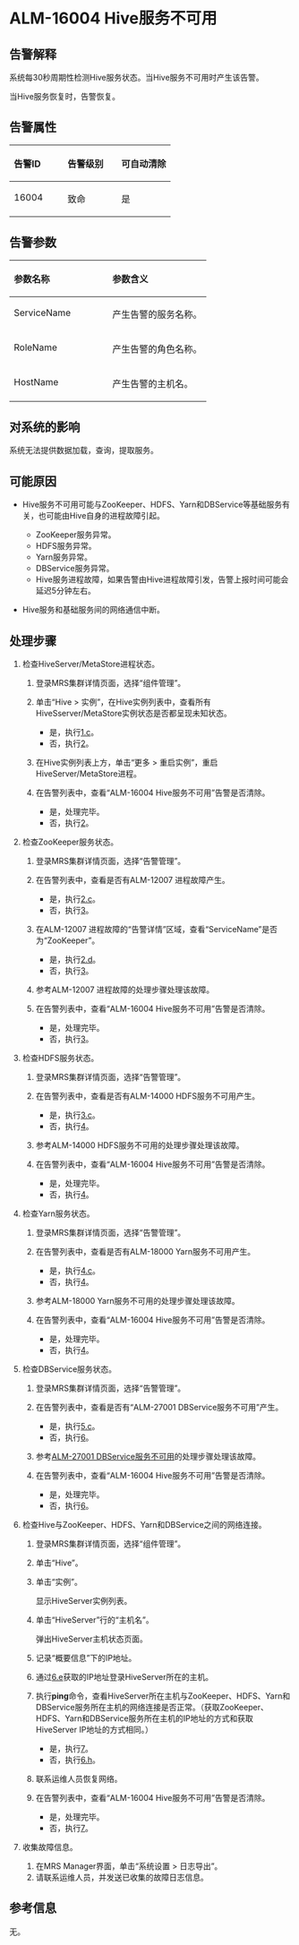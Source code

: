 # ALM-16004 Hive服务不可用<a name="alm_16004"></a>

## 告警解释<a name="zh-cn_topic_0191813910_section28799665"></a>

系统每30秒周期性检测Hive服务状态。当Hive服务不可用时产生该告警。

当Hive服务恢复时，告警恢复。

## 告警属性<a name="zh-cn_topic_0191813910_section57870399"></a>

<a name="zh-cn_topic_0191813910_table22774600"></a>
<table><thead align="left"><tr id="zh-cn_topic_0191813910_row4640007"><th class="cellrowborder" valign="top" width="33.33333333333333%" id="mcps1.1.4.1.1"><p id="zh-cn_topic_0191813910_p40296320"><a name="zh-cn_topic_0191813910_p40296320"></a><a name="zh-cn_topic_0191813910_p40296320"></a>告警ID</p>
</th>
<th class="cellrowborder" valign="top" width="33.33333333333333%" id="mcps1.1.4.1.2"><p id="zh-cn_topic_0191813910_p42776493"><a name="zh-cn_topic_0191813910_p42776493"></a><a name="zh-cn_topic_0191813910_p42776493"></a>告警级别</p>
</th>
<th class="cellrowborder" valign="top" width="33.33333333333333%" id="mcps1.1.4.1.3"><p id="zh-cn_topic_0191813910_p42343927"><a name="zh-cn_topic_0191813910_p42343927"></a><a name="zh-cn_topic_0191813910_p42343927"></a>可自动清除</p>
</th>
</tr>
</thead>
<tbody><tr id="zh-cn_topic_0191813910_row7306053"><td class="cellrowborder" valign="top" width="33.33333333333333%" headers="mcps1.1.4.1.1 "><p id="zh-cn_topic_0191813910_p54919424"><a name="zh-cn_topic_0191813910_p54919424"></a><a name="zh-cn_topic_0191813910_p54919424"></a>16004</p>
</td>
<td class="cellrowborder" valign="top" width="33.33333333333333%" headers="mcps1.1.4.1.2 "><p id="zh-cn_topic_0191813910_p19288335"><a name="zh-cn_topic_0191813910_p19288335"></a><a name="zh-cn_topic_0191813910_p19288335"></a>致命</p>
</td>
<td class="cellrowborder" valign="top" width="33.33333333333333%" headers="mcps1.1.4.1.3 "><p id="zh-cn_topic_0191813910_p18851291"><a name="zh-cn_topic_0191813910_p18851291"></a><a name="zh-cn_topic_0191813910_p18851291"></a>是</p>
</td>
</tr>
</tbody>
</table>

## 告警参数<a name="zh-cn_topic_0191813910_section51071544"></a>

<a name="zh-cn_topic_0191813910_table50559563"></a>
<table><thead align="left"><tr id="zh-cn_topic_0191813910_row19612160"><th class="cellrowborder" valign="top" width="50%" id="mcps1.1.3.1.1"><p id="zh-cn_topic_0191813910_p45081147"><a name="zh-cn_topic_0191813910_p45081147"></a><a name="zh-cn_topic_0191813910_p45081147"></a>参数名称</p>
</th>
<th class="cellrowborder" valign="top" width="50%" id="mcps1.1.3.1.2"><p id="zh-cn_topic_0191813910_p27694303"><a name="zh-cn_topic_0191813910_p27694303"></a><a name="zh-cn_topic_0191813910_p27694303"></a>参数含义</p>
</th>
</tr>
</thead>
<tbody><tr id="zh-cn_topic_0191813910_row28646034"><td class="cellrowborder" valign="top" width="50%" headers="mcps1.1.3.1.1 "><p id="zh-cn_topic_0191813910_p38627455"><a name="zh-cn_topic_0191813910_p38627455"></a><a name="zh-cn_topic_0191813910_p38627455"></a>ServiceName</p>
</td>
<td class="cellrowborder" valign="top" width="50%" headers="mcps1.1.3.1.2 "><p id="zh-cn_topic_0191813910_p41816140"><a name="zh-cn_topic_0191813910_p41816140"></a><a name="zh-cn_topic_0191813910_p41816140"></a>产生告警的服务名称。</p>
</td>
</tr>
<tr id="zh-cn_topic_0191813910_row40800942"><td class="cellrowborder" valign="top" width="50%" headers="mcps1.1.3.1.1 "><p id="zh-cn_topic_0191813910_p16541999"><a name="zh-cn_topic_0191813910_p16541999"></a><a name="zh-cn_topic_0191813910_p16541999"></a>RoleName</p>
</td>
<td class="cellrowborder" valign="top" width="50%" headers="mcps1.1.3.1.2 "><p id="zh-cn_topic_0191813910_p64833508"><a name="zh-cn_topic_0191813910_p64833508"></a><a name="zh-cn_topic_0191813910_p64833508"></a>产生告警的角色名称。</p>
</td>
</tr>
<tr id="zh-cn_topic_0191813910_row46630661"><td class="cellrowborder" valign="top" width="50%" headers="mcps1.1.3.1.1 "><p id="zh-cn_topic_0191813910_p18987236"><a name="zh-cn_topic_0191813910_p18987236"></a><a name="zh-cn_topic_0191813910_p18987236"></a>HostName</p>
</td>
<td class="cellrowborder" valign="top" width="50%" headers="mcps1.1.3.1.2 "><p id="zh-cn_topic_0191813910_p61571180"><a name="zh-cn_topic_0191813910_p61571180"></a><a name="zh-cn_topic_0191813910_p61571180"></a>产生告警的主机名。</p>
</td>
</tr>
</tbody>
</table>

## 对系统的影响<a name="zh-cn_topic_0191813910_section56990719"></a>

系统无法提供数据加载，查询，提取服务。

## 可能原因<a name="zh-cn_topic_0191813910_section43154428"></a>

-   Hive服务不可用可能与ZooKeeper、HDFS、Yarn和DBService等基础服务有关，也可能由Hive自身的进程故障引起。
    -   ZooKeeper服务异常。
    -   HDFS服务异常。
    -   Yarn服务异常。
    -   DBService服务异常。
    -   Hive服务进程故障，如果告警由Hive进程故障引发，告警上报时间可能会延迟5分钟左右。

-   Hive服务和基础服务间的网络通信中断。

## 处理步骤<a name="zh-cn_topic_0191813910_section52845536"></a>

1.  检查HiveServer/MetaStore进程状态。
    1.  登录MRS集群详情页面，选择“组件管理”。
    2.  单击“Hive \> 实例”，在Hive实例列表中，查看所有HiveSserver/MetaStore实例状态是否都呈现未知状态。
        -   是，执行[1.c](#zh-cn_topic_0191813910_li15736882153452)。
        -   否，执行[2](#zh-cn_topic_0191813910_li63276134153458)。

    3.  <a name="zh-cn_topic_0191813910_li15736882153452"></a>在Hive实例列表上方，单击“更多 \> 重启实例”，重启HiveServer/MetaStore进程。
    4.  在告警列表中，查看“ALM-16004 Hive服务不可用”告警是否清除。
        -   是，处理完毕。
        -   否，执行[2](#zh-cn_topic_0191813910_li63276134153458)。

2.  <a name="zh-cn_topic_0191813910_li63276134153458"></a>检查ZooKeeper服务状态。
    1.  登录MRS集群详情页面，选择“告警管理”。
    2.  在告警列表中，查看是否有ALM-12007 进程故障产生。
        -   是，执行[2.c](#zh-cn_topic_0191813910_li17867059153452)。
        -   否，执行[3](#zh-cn_topic_0191813910_li315441715352)。

    3.  <a name="zh-cn_topic_0191813910_li17867059153452"></a>在ALM-12007 进程故障的“告警详情”区域，查看“ServiceName”是否为“ZooKeeper”。
        -   是，执行[2.d](#zh-cn_topic_0191813910_li26585804153452)。
        -   否，执行[3](#zh-cn_topic_0191813910_li315441715352)。

    4.  <a name="zh-cn_topic_0191813910_li26585804153452"></a>参考ALM-12007 进程故障的处理步骤处理该故障。
    5.  在告警列表中，查看“ALM-16004 Hive服务不可用”告警是否清除。
        -   是，处理完毕。
        -   否，执行[3](#zh-cn_topic_0191813910_li315441715352)。

3.  <a name="zh-cn_topic_0191813910_li315441715352"></a>检查HDFS服务状态。
    1.  登录MRS集群详情页面，选择“告警管理”。
    2.  在告警列表中，查看是否有ALM-14000 HDFS服务不可用产生。
        -   是，执行[3.c](#zh-cn_topic_0191813910_li2196200153452)。
        -   否，执行[4](#zh-cn_topic_0191813910_li3789476315357)。

    3.  <a name="zh-cn_topic_0191813910_li2196200153452"></a>参考ALM-14000 HDFS服务不可用的处理步骤处理该故障。
    4.  在告警列表中，查看“ALM-16004 Hive服务不可用”告警是否清除。
        -   是，处理完毕。
        -   否，执行[4](#zh-cn_topic_0191813910_li3789476315357)。

4.  <a name="zh-cn_topic_0191813910_li3789476315357"></a>检查Yarn服务状态。
    1.  登录MRS集群详情页面，选择“告警管理”。
    2.  在告警列表中，查看是否有ALM-18000 Yarn服务不可用产生。
        -   是，执行[4.c](#zh-cn_topic_0191813910_li64260695153452)。
        -   否，执行[4](#zh-cn_topic_0191813910_li3789476315357)。

    3.  <a name="zh-cn_topic_0191813910_li64260695153452"></a>参考ALM-18000 Yarn服务不可用的处理步骤处理该故障。
    4.  在告警列表中，查看“ALM-16004 Hive服务不可用”告警是否清除。
        -   是，处理完毕。
        -   否，执行[4](#zh-cn_topic_0191813910_li3789476315357)。

5.  检查DBService服务状态。
    1.  登录MRS集群详情页面，选择“告警管理”。
    2.  在告警列表中，查看是否有“ALM-27001 DBService服务不可用”产生。
        -   是，执行[5.c](#zh-cn_topic_0191813910_li19704975153452)。
        -   否，执行[6](#zh-cn_topic_0191813910_li23165657153517)。

    3.  <a name="zh-cn_topic_0191813910_li19704975153452"></a>参考[ALM-27001 DBService服务不可用](ALM-27001-DBService服务不可用.md)的处理步骤处理该故障。
    4.  在告警列表中，查看“ALM-16004 Hive服务不可用”告警是否清除。
        -   是，处理完毕。
        -   否，执行[6](#zh-cn_topic_0191813910_li23165657153517)。

6.  <a name="zh-cn_topic_0191813910_li23165657153517"></a>检查Hive与ZooKeeper、HDFS、Yarn和DBService之间的网络连接。
    1.  登录MRS集群详情页面，选择“组件管理”。
    2.  单击“Hive”。
    3.  单击“实例”。

        显示HiveServer实例列表。

    4.  单击“HiveServer”行的“主机名”。

        弹出HiveServer主机状态页面。

    5.  <a name="zh-cn_topic_0191813910_li39788839153452"></a>记录“概要信息”下的IP地址。
    6.  通过[6.e](#zh-cn_topic_0191813910_li39788839153452)获取的IP地址登录HiveServer所在的主机。
    7.  执行**ping**命令，查看HiveServer所在主机与ZooKeeper、HDFS、Yarn和DBService服务所在主机的网络连接是否正常。（获取ZooKeeper、HDFS、Yarn和DBService服务所在主机的IP地址的方式和获取HiveServer IP地址的方式相同。）
        -   是，执行[7](#zh-cn_topic_0191813910_li572522141314)。
        -   否，执行[6.h](#zh-cn_topic_0191813910_li44761520153452)。

    8.  <a name="zh-cn_topic_0191813910_li44761520153452"></a>联系运维人员恢复网络。
    9.  在告警列表中，查看“ALM-16004 Hive服务不可用”告警是否清除。
        -   是，处理完毕。
        -   否，执行[7](#zh-cn_topic_0191813910_li572522141314)。

7.  <a name="zh-cn_topic_0191813910_li572522141314"></a>收集故障信息。
    1.  在MRS Manager界面，单击“系统设置 \> 日志导出”。
    2.  请联系运维人员，并发送已收集的故障日志信息。


## 参考信息<a name="zh-cn_topic_0191813910_section5847780"></a>

无。

